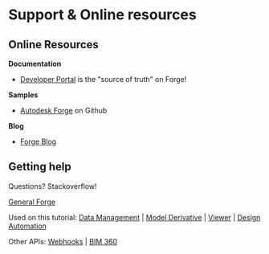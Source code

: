# Support & Online resources

## Online Resources

**Documentation**

 - [Developer Portal](https://forge.autodesk.com/) is the "source of truth" on Forge!

**Samples**

- [Autodesk Forge](https://github.com/Autodesk-Forge/) on Github

**Blog**

- [Forge Blog](https://forge.autodesk.com/blog/)

## Getting help

Questions? Stackoverflow! 

[General Forge](https://stackoverflow.com/questions/tagged/autodesk-forge)

Used on this tutorial: [Data Management](https://stackoverflow.com/questions/tagged/autodesk-data-management) | [Model Derivative](https://stackoverflow.com/questions/tagged/autodesk-model-derivative) | [Viewer](https://stackoverflow.com/questions/tagged/autodesk-viewer) | [Design Automation](https://stackoverflow.com/questions/tagged/autodesk-designautomation)

Other APIs: [Webhooks](https://stackoverflow.com/questions/tagged/autodesk-webhooks) | [BIM 360](https://stackoverflow.com/questions/tagged/autodesk-bim360)